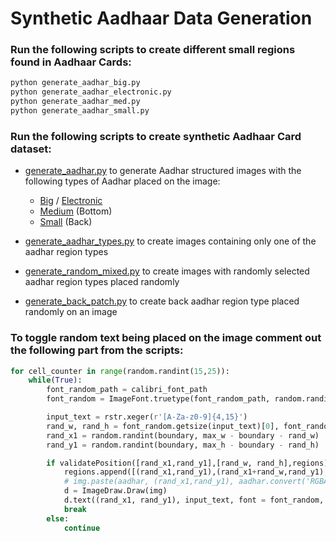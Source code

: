 Synthetic Aadhaar Data Generation
=================================

### Run the following scripts to create different small regions found in Aadhaar Cards:
```cmd
python generate_aadhar_big.py
python generate_aadhar_electronic.py
python generate_aadhar_med.py
python generate_aadhar_small.py
```
### Run the following scripts to create synthetic Aadhaar Card dataset:
* [generate_aadhar.py](generate_aadhar.py) to generate Aadhar structured images with the following types of Aadhar placed on the image:
   * [Big](generate_aadhar_big.py) / [Electronic](generate_aadhar_electronic.py)
   * [Medium](generate_aadhar_med.py) (Bottom)
   * [Small](generate_aadhar_small.py) (Back)

* [generate_aadhar_types.py](generate_aadhar_types.py) to create images containing only one of the aadhar region types

* [generate_random_mixed.py](generate_random_mixed.py) to create images with randomly selected aadhar region types placed randomly

* [generate_back_patch.py](generate_back_patch.py) to create back aadhar region type placed randomly on an image

### To toggle random text being placed on the image comment out the following part from the scripts:
```python
for cell_counter in range(random.randint(15,25)):
    while(True):
        font_random_path = calibri_font_path
        font_random = ImageFont.truetype(font_random_path, random.randint(16,32))

        input_text = rstr.xeger(r'[A-Za-z0-9]{4,15}')
        rand_w, rand_h = font_random.getsize(input_text)[0], font_random.getsize(input_text)[1]
        rand_x1 = random.randint(boundary, max_w - boundary - rand_w)
        rand_y1 = random.randint(boundary, max_h - boundary - rand_h)

        if validatePosition([rand_x1,rand_y1],[rand_w, rand_h],regions):
            regions.append([(rand_x1,rand_y1),(rand_x1+rand_w,rand_y1),(x1+rand_w,y1+rand_h),(x1,y1+rand_h)])
            # img.paste(aadhar, (rand_x1,rand_y1), aadhar.convert('RGBA'))
            d = ImageDraw.Draw(img)
            d.text((rand_x1, rand_y1), input_text, font = font_random, fill = (0,0,0))
            break
        else:
            continue
   ```
